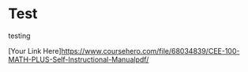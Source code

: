 # Test
testing

[Your Link Here]https://www.coursehero.com/file/68034839/CEE-100-MATH-PLUS-Self-Instructional-Manualpdf/

